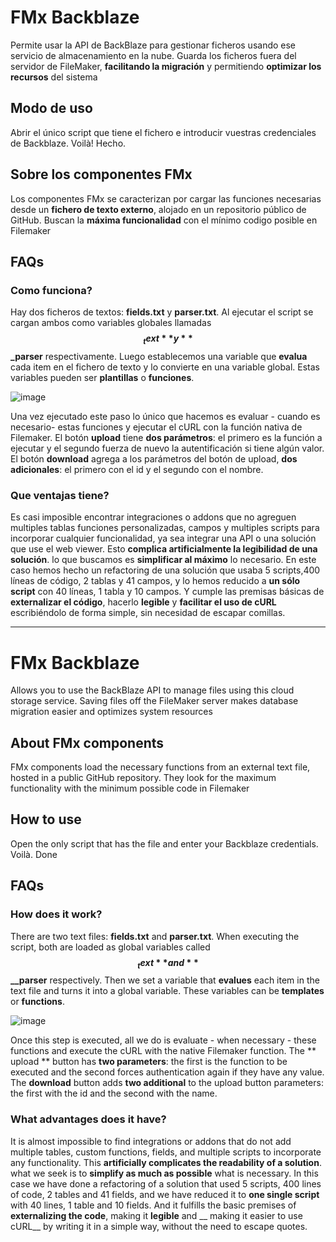 # FMx Backblaze
Permite usar la API de BackBlaze para gestionar ficheros usando ese servicio de almacenamiento en la nube. Guarda los ficheros fuera del servidor de FileMaker, __facilitando la migración__ y permitiendo __optimizar los recursos__ del sistema

## Modo de uso
Abrir el único script que tiene el fichero e introducir vuestras credenciales de Backblaze. Voilà! Hecho.

## Sobre los componentes FMx
Los componentes FMx se caracterizan por cargar las funciones necesarias desde un __fichero de texto externo__, alojado en un repositorio público de GitHub. Buscan la __máxima funcionalidad__ con el mínimo codigo posible en Filemaker

## FAQs
### Como funciona?
Hay dos ficheros de textos: __fields.txt__ y __parser.txt__. Al ejecutar el script se cargan ambos como variables globales llamadas **$$_text** y **$$_parser** respectivamente. Luego establecemos una variable que __evalua__ cada item en el fichero de texto y lo convierte en una variable global. Estas variables pueden ser __plantillas__ o __funciones__.

![image](https://user-images.githubusercontent.com/3072343/123543422-aa543b80-d74e-11eb-8340-19cfef20a835.png)

Una vez ejecutado este paso lo único que hacemos es evaluar - cuando es necesario- estas funciones y ejecutar el cURL con la función nativa de Filemaker.
El botón **upload** tiene **dos parámetros**: el primero es la función a ejecutar y el segundo fuerza de nuevo la autentificación si tiene algún valor. El botón **download** agrega a los parámetros del botón de upload, **dos adicionales**: el primero con el id y el segundo con el nombre.
### Que ventajas tiene?
Es casi imposible encontrar integraciones o addons que no agreguen multiples tablas funciones personalizadas, campos y multiples scripts para incorporar cualquier funcionalidad, ya sea integrar una API o una solución que use el web viewer. Esto __complica artificialmente la legibilidad de una solución__. lo que buscamos es __simplificar al máximo__ lo necesario. En este caso hemos hecho un refactoring de una solución que usaba 5 scripts,400 líneas de código, 2 tablas y 41 campos, y lo hemos reducido a __un sólo script__ con 40 líneas, 1 tabla y 10 campos. Y cumple las premisas básicas de __externalizar el código__, hacerlo __legible__ y __facilitar el uso de cURL__ escribiéndolo de forma simple, sin necesidad de escapar comillas.

----------------
# FMx Backblaze
Allows you to use the BackBlaze API to manage files using this cloud storage service. Saving files off the FileMaker server makes database migration easier and optimizes system resources
## About FMx components
FMx components load the necessary functions from an external text file, hosted in a public GitHub repository. They look for the maximum functionality with the minimum possible code in Filemaker
## How to use
Open the only script that has the file and enter your Backblaze credentials. Voilà. Done

## FAQs
### How does it work?
There are two text files: __fields.txt__ and __parser.txt__. When executing the script, both are loaded as global variables called **$$ _text** and **$$__parser** respectively. Then we set a variable that __evalues__ each item in the text file and turns it into a global variable. These variables can be __templates__ or __functions__.

![image](https://user-images.githubusercontent.com/3072343/123543422-aa543b80-d74e-11eb-8340-19cfef20a835.png)

Once this step is executed, all we do is evaluate - when necessary - these functions and execute the cURL with the native Filemaker function.
The ** upload ** button has **two parameters**: the first is the function to be executed and the second forces authentication again if they have any value. The **download** button adds **two additional** to the upload button parameters: the first with the id and the second with the name.
### What advantages does it have?
It is almost impossible to find integrations or addons that do not add multiple tables, custom functions, fields, and multiple scripts to incorporate any functionality. This __artificially complicates the readability of a solution__. what we seek is to __simplify as much as possible__ what is necessary. In this case we have done a refactoring of a solution that used 5 scripts, 400 lines of code, 2 tables and 41 fields, and we have reduced it to __one single script__ with 40 lines, 1 table and 10 fields. And it fulfills the basic premises of __externalizing the code__, making it __legible__ and __ making it easier to use cURL__ by writing it in a simple way, without the need to escape quotes.
